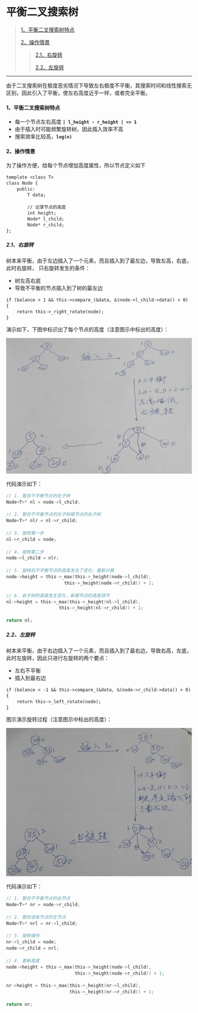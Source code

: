 # 平衡二叉搜索树

> [1、平衡二叉搜索树特点](#1)
>
> [2、操作情景](#2)
>>
>> [2.1、右旋转](#2.1)
>> 
>> [2.2、左旋转](#2.2)
>

---


由于二叉搜索树在极度恶劣情况下导致左右极度不平衡，其搜索时间和线性搜索无区别，因此引入了平衡，使左右高度近乎一样，或者完全平衡。


<h4 id='1'> 1、平衡二叉搜索树特点 </h4>

- 每一个节点左右高度 **`| l_height - r_height | <= 1`**
- 由于插入时可能频繁旋转树，因此插入效率不高
- 搜索效率比较高，**`log(n)`**

<h4 id='2'> 2、操作情景 </h4>

为了操作方便，给每个节点增加高度属性，所以节点定义如下

```
template <class T>
class Node {
    public:
        T data;
        
        // 记录节点的高度
        int height;
        Node* l_child;
        Node* r_child;
};
```

<h5 id='2.1'> 2.1、右旋转 </h5>

树本来平衡，由于左边插入了一个元素，而且插入到了最左边，导致左高，右底，此时右旋转，
只右旋转发生的条件：

- 树左高右底
- 导致不平衡的节点插入到了树的最左边

```
if (balance > 1 && this->compare_(&data, &(node->l_child->data)) < 0) {
    return this->_right_rotate(node);
}
```

演示如下，下图中标识出了每个节点的高度（注意图示中标出的高度）：

![](https://github.com/DingKingTim/datastructure/blob/master/tree/media/left-rotate.png)
		
		
代码演示如下：
		
```c
// 1. 暂存不平衡节点的左子树
Node<T>* nl = node->l_child;
	
// 2. 暂存不平衡节点的左子树根节点的右子树
Node<T>* nlr = nl->r_child;
	
// 3. 旋转第一步
nl->r_child = node;
	
// 4. 旋转第二步
node->l_child = nlr;
	
// 5. 旋转后不平衡节点的高度发生了变化，重新计算
node->height = this->_max(this->_height(node->l_child), 
                      this->_height(node->r_child)) + 1;
	
// 6. 右子树的高度发生变化，新根节点的高度调节
nl->height = this->_max(this->_height(nl->l_child),
                    this->_height(nl->r_child)) + 1;
	
return nl;
```

<h5 id='2.2'> 2.2、左旋转 </h5>

树本来平衡，由于右边插入了一个元素，而且插入到了最右边，导致右高，左底，此时左旋转，因此只进行左旋转的两个要点：

- 左右不平衡
- 插入到最右边

```
if (balance < -1 && this->compare_(&data, &(node->r_child->data)) > 0) {
    return this->_left_rotate(node);
}
```

图示演示旋转过程（注意图示中标出的高度）：

![](https://github.com/DingKingTim/datastructure/blob/master/tree/media/right-rotate.png)
		

代码演示如下：
		
```c
// 1. 暂存不平衡节点的右节点
Node<T>* nr = node->r_child;

// 2. 暂存该有节点的左节点
Node<T>* nrl = nr->l_child;

// 3. 旋转操作
nr->l_child = node;
node->r_child = nrl;

// 4. 更新高度
node->height = this->_max(this->_height(node->l_child), 
                          this->_height(node->r_child)) + 1;

nr->height = this->_max(this->_height(nr->l_child),
                        this->_height(nr->r_child)) + 1;

return nr;
```
